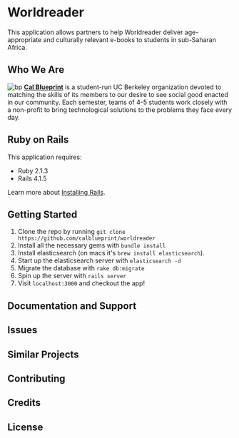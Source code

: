 Worldreader
================

This application allows partners to help Worldreader deliver age-appropriate and culturally relevant e-books to students in sub-Saharan Africa.

Who We Are
----------
![bp](http://bptech.berkeley.edu/assets/logo-full-large-d6419503b443e360bc6c404a16417583.png "BP Banner")
**[Cal Blueprint](http://www.calblueprint.org/)** is a student-run UC Berkeley organization devoted to matching the skills of its members to our desire to see social good enacted in our community. Each semester, teams of 4-5 students work closely with a non-profit to bring technological solutions to the problems they face every day.

Ruby on Rails
-------------

This application requires:

- Ruby 2.1.3
- Rails 4.1.5

Learn more about [Installing Rails](http://railsapps.github.io/installing-rails.html).

Getting Started
---------------
1. Clone the repo by running `git clone https://github.com/calblueprint/worldreader`
2. Install all the necessary gems with `bundle install`
3. Install elasticsearch (on macs it's `brew install elasticsearch`).
4. Start up the elasticsearch server with `elasticsearch -d`
5. Migrate the database with `rake db:migrate`
6. Spin up the server with `rails server`
7. Visit `localhost:3000` and checkout the app!

Documentation and Support
-------------------------

Issues
-------------

Similar Projects
----------------

Contributing
------------

Credits
-------

License
-------
